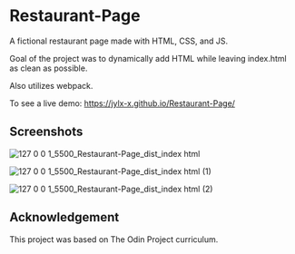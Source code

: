 # Restaurant-Page

A fictional restaurant page made with HTML, CSS, and JS.

Goal of the project was to dynamically add HTML while leaving index.html as clean as possible.

Also utilizes webpack.

To see a live demo: https://jylx-x.github.io/Restaurant-Page/

<h2>Screenshots</h2>

![127 0 0 1_5500_Restaurant-Page_dist_index html](https://user-images.githubusercontent.com/93222500/152608838-ad3a3537-a38f-4289-b82b-bf5934d32b83.png)


![127 0 0 1_5500_Restaurant-Page_dist_index html (1)](https://user-images.githubusercontent.com/93222500/152608872-9444c442-7913-42a9-b646-1ef077726b0e.png)


![127 0 0 1_5500_Restaurant-Page_dist_index html (2)](https://user-images.githubusercontent.com/93222500/152608924-995bbc73-68c4-446b-a2ca-c863a2f38364.png)

<h2>Acknowledgement</h2>

This project was based on The Odin Project curriculum.
